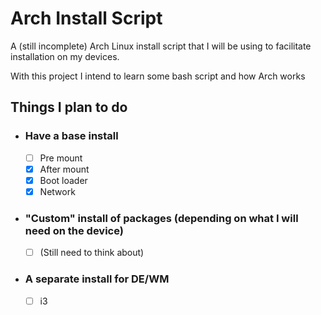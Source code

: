 # Arch Install Script

A (still incomplete) Arch Linux install script that I will be using to facilitate installation on my devices.

With this project I intend to learn some bash script and how Arch works

## Things I plan to do

- ### Have a base install
  - [ ] Pre mount
  - [x] After mount
  - [x] Boot loader
  - [x] Network
  
- ### "Custom" install of packages (depending on what I will need on the device)
  - [ ] (Still need to think about)

- ### A separate install for DE/WM
  - [ ] i3


